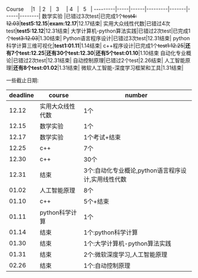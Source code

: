 Course      |1    | 2    |   3     |  4    |   5   |
---------|-----|------|---------|-------|------|--------|
数学实验  |已错过3次test|已完成1个~~test4: 12.03~~|**test5:12.15**|**exam:12.17**|12.17结束|
实用大众线性代数|已错过4次test|**test5:12.12**|12.31结束|
大学计算机-python算法实践|已错过2次test|已完成1个~~test3:12.03~~|1.30结束|
Python语言程序设计|已错过3次test|12.31结束|
python科学计算三维可视化|**test1:01.11**|1.14结束|
c++程序设计|已完成1个~~test1:12.25~~|**还有7个test:12.25**|**还有30个test:12.30**|**还有5个test:01.10**|1.10结束
自动化专业概论|已错过2次test|12.31结束|
自动控制原理|已错过2个test|2.26结束|
人工智能原理|**还有8个test:01.02**|1.31结束|
微软人工智能-深度学习框架和工具|1.31结束|


一些截止日期:

deadline|course|number|
--------|------|------|
12.12|实用大众线性代数|1个
12.15|数学实验|1个|
12.17|数学实验|1个考试+结束
12.25|c++|7个
12.30|c++|30个|
12.31|结束|3个:自动化专业概论,python语言程序设计,实用线性代数
01.02|人工智能原理|8个|
01.10|c++|5个+结束
01.11|python科学计算|1个
01.14|结束|1个:python科学计算
01.30|结束|1个:大学计算机-python算法实践
01.31|结束|2个:微软深度学习,人工智能原理
02.26|结束|1个:自动控制原理
